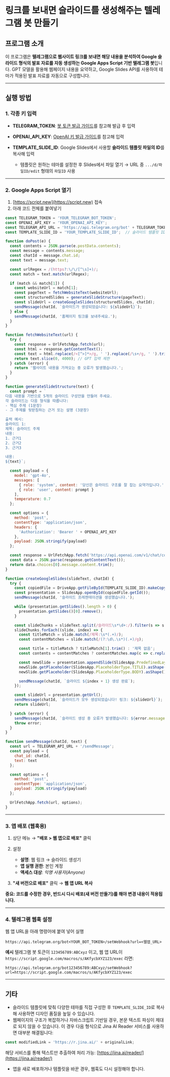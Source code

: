 # 링크를 보내면 슬라이드를 생성해주는 텔레그램 봇 만들기

## 프로그램 소개

이 프로그램은 **텔레그램으로 웹사이트 링크를 보내면 해당 내용을 분석하여 Google 슬라이드 형식의 발표 자료를 자동 생성하는 Google Apps Script 기반 텔레그램 봇**입니다.
GPT 모델을 활용해 웹페이지 내용을 요약하고, Google Slides API를 사용하여 테마가 적용된 발표 자료를 자동으로 구성합니다.

---

## 실행 방법

### 1. 각종 키 입력

* **TELEGRAM\_TOKEN**: [봇 토큰 발급 가이드](https://github.com/dabidstudio/dabidstudio_guides/blob/main/get_telegram_token.md)를 참고해 발급 후 입력
* **OPENAI\_API\_KEY**: [OpenAI 키 발급 가이드](https://github.com/dabidstudio/dabidstudio_guides/blob/main/get-openai-api-key.md)를 참고해 입력
* **TEMPLATE\_SLIDE\_ID**: Google Slides에서 사용할 **슬라이드 템플릿 파일의 ID**를 복사해 입력

  * 템플릿은 원하는 테마를 설정한 후 Slides에서 파일 열기 → URL 중 `.../d/파일ID/edit` 형태의 `파일ID` 사용

---

### 2. Google Apps Script 열기

1. [https://script.new](https://script.new) 접속
2. 아래 코드 전체를 붙여넣기

```javascript
const TELEGRAM_TOKEN = 'YOUR_TELEGRAM_BOT_TOKEN';
const OPENAI_API_KEY = 'YOUR_OPENAI_API_KEY';
const TELEGRAM_API_URL = 'https://api.telegram.org/bot' + TELEGRAM_TOKEN;
const TEMPLATE_SLIDE_ID = 'YOUR_TEMPLATE_SLIDE_ID';  // 슬라이드 템플릿 ID 입력

function doPost(e) {
  const contents = JSON.parse(e.postData.contents);
  const message = contents.message;
  const chatId = message.chat.id;
  const text = message.text;

  const urlRegex = /(https?:\/\/[^\s]+)/;
  const match = text.match(urlRegex);

  if (match && match[1]) {
    const websiteUrl = match[1];
    const pageText = fetchWebsiteText(websiteUrl);
    const structuredSlides = generateSlideStructure(pageText);
    const slideUrl = createGoogleSlides(structuredSlides, chatId);
    sendMessage(chatId, `슬라이드가 생성되었습니다: ${slideUrl}`);
  } else {
    sendMessage(chatId, '홈페이지 링크를 보내주세요.');
  }
}

function fetchWebsiteText(url) {
  try {
    const response = UrlFetchApp.fetch(url);
    const html = response.getContentText();
    const text = html.replace(/<[^>]*>/g, ' ').replace(/\s+/g, ' ').trim();
    return text.slice(0, 4000); // GPT 입력 제한
  } catch (error) {
    return '웹사이트 내용을 가져오는 중 오류가 발생했습니다.';
  }
}

function generateSlideStructure(text) {
  const prompt = `
다음 내용을 기반으로 5개의 슬라이드 구성안을 만들어 주세요.
각 슬라이드는 다음 형식을 따릅니다:
- 핵심 주제 (1문장)
- 그 주제를 뒷받침하는 근거 또는 설명 (3문장)

출력 예시:
슬라이드 1:
제목: 슬라이드 주제
내용:
1. 근거1
2. 근거2
3. 근거3

내용:
${text}`;

  const payload = {
    model: 'gpt-4o',
    messages: [
      { role: 'system', content: '당신은 슬라이드 구조를 잘 잡는 요약가입니다.' },
      { role: 'user', content: prompt }
    ],
    temperature: 0.7
  };

  const options = {
    method: 'post',
    contentType: 'application/json',
    headers: {
      'Authorization': 'Bearer ' + OPENAI_API_KEY
    },
    payload: JSON.stringify(payload)
  };

  const response = UrlFetchApp.fetch('https://api.openai.com/v1/chat/completions', options);
  const data = JSON.parse(response.getContentText());
  return data.choices[0].message.content.trim();
}

function createGoogleSlides(slideText, chatId) {
  try {
    const copiedFile = DriveApp.getFileById(TEMPLATE_SLIDE_ID).makeCopy('자동 생성된 슬라이드');
    const presentation = SlidesApp.openById(copiedFile.getId());
    sendMessage(chatId, '슬라이드 프레젠테이션을 생성했습니다.');

    while (presentation.getSlides().length > 0) {
      presentation.getSlides()[0].remove();
    }

    const slideChunks = slideText.split(/슬라이드\s*\d+:/).filter(s => s.trim() !== '');
    slideChunks.forEach((slide, index) => {
      const titleMatch = slide.match(/제목:\s*(.+)/);
      const contentMatches = slide.match(/(?:\d\.\s*)(.+)/g);

      const title = titleMatch ? titleMatch[1].trim() : '제목 없음';
      const contents = contentMatches ? contentMatches.map(c => c.replace(/^\d\.\s*/, '')) : [];

      const newSlide = presentation.appendSlide(SlidesApp.PredefinedLayout.TITLE_AND_BODY);
      newSlide.getPlaceholder(SlidesApp.PlaceholderType.TITLE).asShape().getText().setText(title);
      newSlide.getPlaceholder(SlidesApp.PlaceholderType.BODY).asShape().getText().setText(contents.join('\n'));

      sendMessage(chatId, `슬라이드 ${index + 1} 생성 완료`);
    });

    const slideUrl = presentation.getUrl();
    sendMessage(chatId, `슬라이드가 모두 생성되었습니다! 링크: ${slideUrl}`);
    return slideUrl;

  } catch (error) {
    sendMessage(chatId, `슬라이드 생성 중 오류가 발생했습니다: ${error.message}`);
    throw error;
  }
}

function sendMessage(chatId, text) {
  const url = TELEGRAM_API_URL + '/sendMessage';
  const payload = {
    chat_id: chatId,
    text: text
  };

  const options = {
    method: 'post',
    contentType: 'application/json',
    payload: JSON.stringify(payload)
  };

  UrlFetchApp.fetch(url, options);
}
```

---

### 3. 앱 배포 (웹훅용)

1. 상단 메뉴 → **"배포 > 웹 앱으로 배포"** 클릭
2. 설정

   * **설명**: 웹 링크 → 슬라이드 생성기
   * **앱 실행 권한**: 본인 계정
   * **액세스 대상**: *익명 사용자(Anyone)*
3. **"새 버전으로 배포"** 클릭 → **웹 앱 URL 복사**

**중요: 코드를 수정한 경우, 반드시 다시 배포(새 버전 만들기)를 해야 변경 내용이 적용됩니다.**

---

### 4. 텔레그램 웹훅 설정

웹 앱 URL을 아래 명령어에 붙여 넣어 실행

```
https://api.telegram.org/bot<YOUR_BOT_TOKEN>/setWebhook?url=<웹앱_URL>
```

**예시**
텔레그램 봇 토큰이 `123456789:ABCxyz` 이고, 웹 앱 URL이
`https://script.google.com/macros/s/AKfycbXYZ123/exec` 라면:

```
https://api.telegram.org/bot123456789:ABCxyz/setWebhook?url=https://script.google.com/macros/s/AKfycbXYZ123/exec
```

---

## 기타

* 슬라이드 템플릿에 맞춰 다양한 테마를 직접 구성한 후 `TEMPLATE_SLIDE_ID`로 복사해 사용하면 디자인 품질을 높일 수 있습니다.
* 웹페이지의 구조가 복잡하거나 자바스크립트 기반일 경우, 본문 텍스트 파싱이 제대로 되지 않을 수 있습니다.
  이 경우 다음 형식으로 Jina AI Reader 서비스를 사용하면 대부분 해결됩니다:

```javascript
const modifiedLink = 'https://r.jina.ai/' + originalLink;
```

해당 서비스를 통해 텍스트만 추출하여 처리 가능: [https://jina.ai/reader/](https://jina.ai/reader/)

* 앱을 새로 배포하거나 템플릿을 바꾼 경우, 웹훅도 다시 설정해야 합니다.

